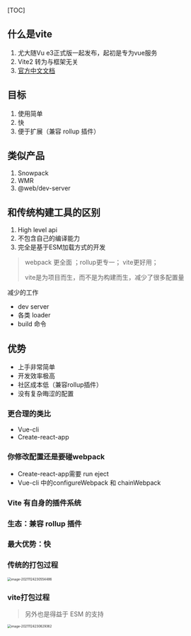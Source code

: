 [TOC]

## 什么是vite

1. 尤大随Vu e3正式版一起发布，起初是专为vue服务
2. Vite2 转为与框架无关
3. [官方中文文档](https://cn.vitejs.dev/)

## 目标

1. 使用简单
2. 快
3. 便于扩展（兼容 rollup 插件）

## 类似产品

1. Snowpack
2. WMR
3. @web/dev-server

## 和传统构建工具的区别

1. High level api
2. 不包含自己的编译能力
3. 完全是基于ESM加载方式的开发

> webpack 更全面 ；rollup更专一； vite更好用；
>
> vite是为项目而生，而不是为构建而生，减少了很多配置量

减少的工作

* dev server
* 各类 loader
* build 命令	

## 优势

* 上手非常简单
* 开发效率极高
* 社区成本低（兼容rollup插件）
* 没有复杂晦涩的配置

### 更合理的类比

* Vue-cli
* Create-react-app

### 你修改配置还是要碰webpack

* Create-react-app需要 run eject
* Vue-cli 中的configureWebpack 和 chainWebpack

### Vite 有自身的插件系统

### 生态：兼容 rollup 插件

### 最大优势：快

### 传统的打包过程

<img src="/Users/gaoyuan/Library/Application Support/typora-user-images/image-20211124230554486.png" alt="image-20211124230554486" style="zoom:50%;" />

### vite打包过程

> 另外也是得益于 ESM 的支持

<img src="/Users/gaoyuan/Library/Application Support/typora-user-images/image-20211124230629362.png" alt="image-20211124230629362" style="zoom:50%;" />